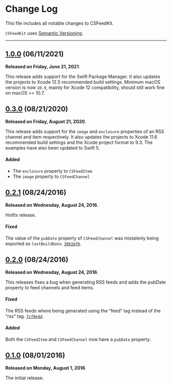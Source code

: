# Change Log

This file includes all notable changes to CSFeedKit.

`CSFeedKit` uses [Semantic Versioning](http://semver.org/).

---

## [1.0.0](https://github.com/thecatalinstan/CSFeedKit/releases/tag/1.0..0) (06/11/2021)

**Released on Friday, June 21, 2021**.

This release adds support for the Swift Package Manager. It also updates the projects to Xcode 12.5 recommended build settings. 
Minimum macOS version is now `10.9`, mainly for Xcode 12 compatibility, should still work fine on macOS >= 10.7.

## [0.3.0](https://github.com/thecatalinstan/CSFeedKit/releases/tag/0.3.0) (08/21/2020)

**Released on Friday, August 21, 2020**.

This release adds support for the `image` and `enclosure` properties of an RSS channel and item respectively. It also updates the projects to Xcode 11.6 recommended build settings and the Xcode project format to 9.3. The examples have also been updated to Swift 5.

#### Added

* The `enclosure` property to `CSFeedItem` 
* The `image` property to `CSFeedChannel`

## [0.2.1](https://github.com/thecatalinstan/CSFeedKit/releases/tag/0.2.1) (08/24/2016)

**Released on Wednesday, August 24, 2016**.

Hotfix release.

#### Fixed

The value of the `pubDate` property of `CSFeedChannel` was mistalenly being exported as `lastBuildDate`. [`30b1bf6`](https://github.com/thecatalinstan/CSFeedKit/commit/30b1bf6cac48c2789d5bfd6ee8ff32c868e51a6d).

## [0.2.0](https://github.com/thecatalinstan/CSFeedKit/releases/tag/0.2.0) (08/24/2016)

**Released on Wednesday, August 24, 2016**.

This releases fixes a bug when generating RSS feeds and adds the  pubDate property to feed channels and feed items.

#### Fixed

The RSS feeds where being generated using the “feed” tag instead of the “rss” tag. [`7cf0e4d`](https://github.com/thecatalinstan/CSFeedKit/commit/7cf0e4d91dc5e826362f0a7f97d62bf1d8417b26).

#### Added

Both the `CSFeedItem` and `CSFeedChannel` now have a `pubDate` property.

## [0.1.0](https://github.com/thecatalinstan/CSFeedKit/releases/tag/0.1.0) (08/01/2016)

**Released on Monday, August 1, 2016**.

The initial release.
